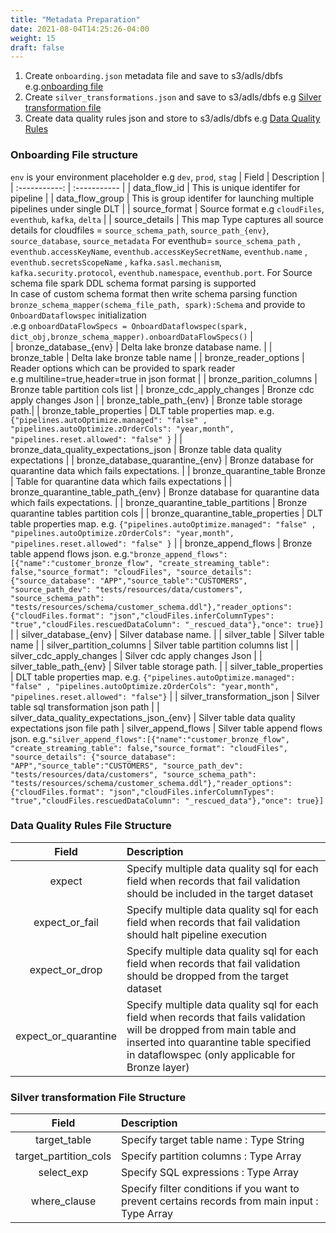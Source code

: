 ```yaml
---
title: "Metadata Preparation"
date: 2021-08-04T14:25:26-04:00
weight: 15
draft: false
---
```


1. Create ```onboarding.json``` metadata file and save to s3/adls/dbfs e.g.[onboarding file](https://github.com/databrickslabs/dlt-meta/blob/main/examples/onboarding.json)
2. Create ```silver_transformations.json``` and save to s3/adls/dbfs e.g [Silver transformation file](https://github.com/databrickslabs/dlt-meta/blob/main/examples/silver_transformations.json)
3. Create data quality rules json and store to s3/adls/dbfs e.g [Data Quality Rules](https://github.com/databrickslabs/dlt-meta/tree/main/examples/dqe/customers/bronze_data_quality_expectations.json)


### Onboarding File structure
`env` is your environment placeholder e.g `dev`, `prod`, `stag`
| Field | Description |
| :-----------: | :----------- |
| data_flow_id | This is unique identifer for pipeline |
| data_flow_group | This is group identifer for launching multiple pipelines under single DLT |
| source_format | 	Source format e.g `cloudFiles`, `eventhub`, `kafka`, `delta` |
| source_details | This map Type captures all source details for cloudfiles = `source_schema_path`, `source_path_{env}`, `source_database`, `source_metadata` For eventhub= `source_schema_path` , `eventhub.accessKeyName`, `eventhub.accessKeySecretName`, `eventhub.name` , `eventhub.secretsScopeName` , `kafka.sasl.mechanism`, `kafka.security.protocol`, `eventhub.namespace`, `eventhub.port`. For Source schema file spark DDL schema format parsing is supported <br> In case of custom schema format then write schema parsing function `bronze_schema_mapper(schema_file_path, spark):Schema` and provide to `OnboardDataflowspec` initialization <br> .e.g `onboardDataFlowSpecs = OnboardDataflowspec(spark, dict_obj,bronze_schema_mapper).onboardDataFlowSpecs()`   |         
| bronze_database_{env} | 	Delta lake bronze database name. |
| bronze_table | 	Delta lake bronze table name |
| bronze_reader_options | 	Reader options which can be provided to spark reader <br> e.g multiline=true,header=true in json format |
| bronze_parition_columns | 	Bronze table partition cols list |
| bronze_cdc_apply_changes | 	Bronze cdc apply changes Json |
| bronze_table_path_{env} | 	Bronze table storage path.|
| bronze_table_properties | 	DLT table properties map. e.g. `{"pipelines.autoOptimize.managed": "false" , "pipelines.autoOptimize.zOrderCols": "year,month", "pipelines.reset.allowed": "false" }` |
| bronze_data_quality_expectations_json | 	Bronze table data quality expectations |
| bronze_database_quarantine_{env} | 	Bronze database for quarantine data which fails expectations. |
| bronze_quarantine_table	Bronze |  Table for quarantine data which fails expectations |
| bronze_quarantine_table_path_{env} | 	Bronze database for quarantine data which fails expectations. |
| bronze_quarantine_table_partitions | 	Bronze quarantine tables partition cols |
| bronze_quarantine_table_properties | 	DLT table properties map. e.g. `{"pipelines.autoOptimize.managed": "false" , "pipelines.autoOptimize.zOrderCols": "year,month", "pipelines.reset.allowed": "false" }` |
| bronze_append_flows | Bronze table append flows json. e.g.`"bronze_append_flows":[{"name":"customer_bronze_flow", "create_streaming_table": false,"source_format": "cloudFiles", "source_details": {"source_database": "APP","source_table":"CUSTOMERS", "source_path_dev": "tests/resources/data/customers", "source_schema_path": "tests/resources/schema/customer_schema.ddl"},"reader_options": {"cloudFiles.format": "json","cloudFiles.inferColumnTypes": "true","cloudFiles.rescuedDataColumn": "_rescued_data"},"once": true}]` |
| silver_database_{env} | 	Silver database name. |
| silver_table | 	Silver table name |
| silver_partition_columns | 	Silver table partition columns list |
| silver_cdc_apply_changes | 	Silver cdc apply changes Json |
| silver_table_path_{env} | 	Silver table storage path. |
| silver_table_properties | 	DLT table properties map. e.g. `{"pipelines.autoOptimize.managed": "false" , "pipelines.autoOptimize.zOrderCols": "year,month", "pipelines.reset.allowed": "false"}` |
| silver_transformation_json | 	Silver table sql transformation json path |
| silver_data_quality_expectations_json_{env} | Silver table data quality expectations json file path
| silver_append_flows | Silver table append flows json. e.g.`"silver_append_flows":[{"name":"customer_bronze_flow", "create_streaming_table": false,"source_format": "cloudFiles", "source_details": {"source_database": "APP","source_table":"CUSTOMERS", "source_path_dev": "tests/resources/data/customers", "source_schema_path": "tests/resources/schema/customer_schema.ddl"},"reader_options": {"cloudFiles.format": "json","cloudFiles.inferColumnTypes": "true","cloudFiles.rescuedDataColumn": "_rescued_data"},"once": true}]` 
### Data Quality Rules File Structure
| Field | Description |
| :-----------: | :----------- |
| expect | Specify multiple data quality sql for each field when records that fail validation should be included in the target dataset| 
| expect_or_fail  | Specify multiple data quality sql for each field when records that fail validation should halt pipeline execution |
| expect_or_drop  | Specify multiple data quality sql for each field when records that fail validation should be dropped from the target dataset |
| expect_or_quarantine  | Specify multiple data quality sql for each field when records that fails validation will be dropped from main table and inserted into quarantine table specified in dataflowspec (only applicable for Bronze layer) |

### Silver transformation File Structure
| Field | Description |
| :-----------: | :----------- |
| target_table | Specify target table name : Type String | 
| target_partition_cols  | Specify partition columns : Type Array |
| select_exp | Specify SQL expressions : Type Array | 
| where_clause  | Specify filter conditions if you want to prevent certains records from main input : Type Array |